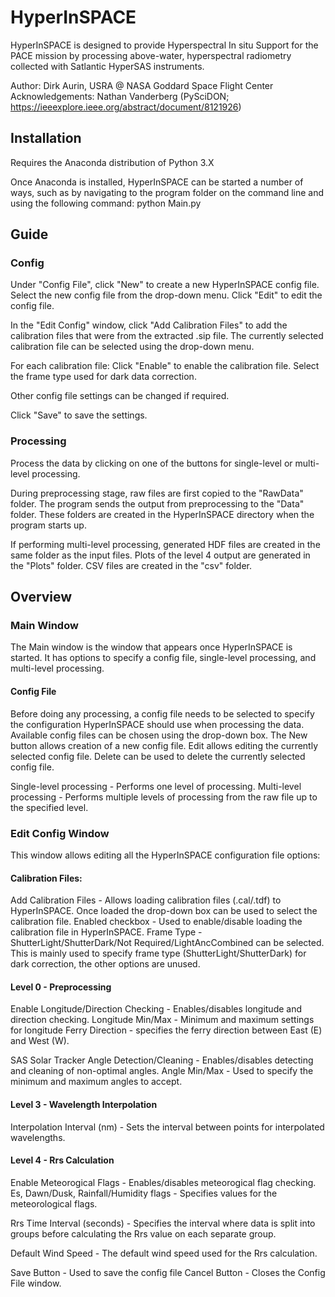 # HyperInSPACE 

HyperInSPACE is designed to provide Hyperspectral In situ Support for the PACE mission by processing
above-water, hyperspectral radiometry collected with Satlantic HyperSAS instruments.

Author: Dirk Aurin, USRA @ NASA Goddard Space Flight Center
Acknowledgements: Nathan Vanderberg (PySciDON; https://ieeexplore.ieee.org/abstract/document/8121926)

## Installation

Requires the Anaconda distribution of Python 3.X

Once Anaconda is installed, HyperInSPACE can be started a number of ways, such as by navigating to the program folder on the command line and using the following command:
python Main.py


## Guide

### Config

Under "Config File", click "New" to create a new HyperInSPACE config file.
Select the new config file from the drop-down menu.
Click "Edit" to edit the config file.

In the "Edit Config" window, click "Add Calibration Files" to add the calibration files that were from the extracted .sip file.
The currently selected calibration file can be selected using the drop-down menu.

For each calibration file:
Click "Enable" to enable the calibration file.
Select the frame type used for dark data correction.

Other config file settings can be changed if required.

Click "Save" to save the settings.

### Processing

Process the data by clicking on one of the buttons for single-level or multi-level processing.

During preprocessing stage, raw files are first copied to the "RawData" folder.
The program sends the output from preprocessing to the "Data" folder.
These folders are created in the HyperInSPACE directory when the program starts up.

If performing multi-level processing, generated HDF files are created in the same folder as the input files.
Plots of the level 4 output are generated in the "Plots" folder. CSV files are created in the "csv" folder.


## Overview

### Main Window

The Main window is the window that appears once HyperInSPACE is started.
It has options to specify a config file, single-level processing, and multi-level processing.

#### Config File

Before doing any processing, a config file needs to be selected to specify the configuration 
HyperInSPACE should use when processing the data.
Available config files can be chosen using the drop-down box.
The New button allows creation of a new config file.
Edit allows editing the currently selected config file.
Delete can be used to delete the currently selected config file.

Single-level processing - Performs one level of processing.
Multi-level processing - Performs multiple levels of processing from the raw file up to the specified level.

### Edit Config Window

This window allows editing all the HyperInSPACE configuration file options:

#### Calibration Files:

Add Calibration Files - Allows loading calibration files (.cal/.tdf) to HyperInSPACE.
Once loaded the drop-down box can be used to select the calibration file.
Enabled checkbox - Used to enable/disable loading the calibration file in HyperInSPACE.
Frame Type - ShutterLight/ShutterDark/Not Required/LightAncCombined can be selected.
This is mainly used to specify frame type (ShutterLight/ShutterDark) for dark correction, the other options are unused.

#### Level 0 - Preprocessing

Enable Longitude/Direction Checking - Enables/disables longitude and direction checking.
Longitude Min/Max - Minimum and maximum settings for longitude
Ferry Direction - specifies the ferry direction between East (E) and West (W).

SAS Solar Tracker Angle Detection/Cleaning - Enables/disables detecting and cleaning of non-optimal angles.
Angle Min/Max - Used to specify the minimum and maximum angles to accept.

#### Level 3 - Wavelength Interpolation

Interpolation Interval (nm) - Sets the interval between points for interpolated wavelengths.

#### Level 4 - Rrs Calculation

Enable Meteorogical Flags - Enables/disables meteorogical flag checking.
Es, Dawn/Dusk, Rainfall/Humidity flags - Specifies values for the meteorological flags.

Rrs Time Interval (seconds) - Specifies the interval where data is split into groups before 
calculating the Rrs value on each separate group.

Default Wind Speed - The default wind speed used for the Rrs calculation.

Save Button - Used to save the config file
Cancel Button - Closes the Config File window.
